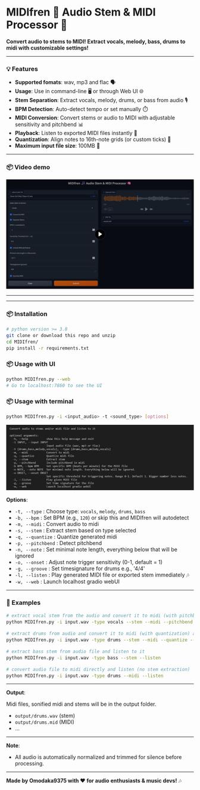# MIDIfren 🎵 Audio Stem & MIDI Processor 🧠  

**Convert audio to stems to MIDI! Extract vocals, melody, bass, drums to midi with customizable settings!**  

---

### 💡 Features  
- **Supported fomats**: wav, mp3 and flac 🗣️ 
- **Usage**: Use in command-line 🖥️ or through Web UI 🌐 
- **Stem Separation**: Extract vocals, melody, drums, or bass from audio 🎙️  
- **BPM Detection**: Auto-detect tempo or set manually ⏱️  
- **MIDI Conversion**: Convert stems or audio to MIDI with adjustable sensitivity and pitchbend 📊  
- **Playback**: Listen to exported MIDI files instantly 🎹  
- **Quantization**: Align notes to 16th-note grids (or custom ticks) 🔧  
- **Maximum input file size**: 100MB 📢 

---
### 📦 Video demo 
[![youtube](u.png)](https://www.youtube.com/watch?v=O2h1x890vjY)

---

---
### 📦 Installation  
```bash
# python version >= 3.8
git clone or download this repo and unzip
cd MIDIfren/
pip install -r requirements.txt
```  
### 📦 Usage with UI
```bash
python MIDIfren.py --web
# Go to localhost:7860 to see the UI
```  

### 📦 Usage with terminal 
```bash
python MIDIfren.py -i <input_audio> -t <sound_type> [options]
```  
![terminal](h.png "Help Page")

**Options**:  
- `-t, --type` : Choose type: `vocals`, `melody`, `drums`, `bass`  
- `-b, --bpm` : Set BPM (e.g., `120`) or skip this and MIDIfren will autodetect
- `-m, --midi` : Convert audio to midi  
- `-s, --stem` : Extract stem based on type selected 
- `-q, --quantize` : Quantize generated midi  
- `-p, --pitchbend` : Detect pitchbend
- `-n, --note` : Set minimal note length, everything below that will be ignored
- `-o, --onset` : Adjust note trigger sensitivity (0-1, default = 1)  
- `-g, --groove` : Set timesignature for drums e.g., '4/4' 
- `-l, --listen` : Play generated MIDI file or exported stem immediately 🎶
- `-w, --web` : Launch localhost gradio webUI 

---


### 📌 Examples  
```bash
# extract vocal stem from the audio and convert it to midi (with pitchbend) and listen to it
python MIDIfren.py -i input.wav -type vocals --stem --midi --pitchbend --listen
```  

```bash
# extract drums from audio and convert it to midi (with quantization) and listen to it
python MIDIfren.py -i input.wav -type drums --stem --midi --quantize --listen
```  

```bash
# extract bass stem from audio file and listen to it
python MIDIfren.py -i input.wav -type bass --stem --listen
```  

```bash
# convert audio file to midi directly and listen (no stem extraction)
python MIDIfren.py -i input.wav -type drums --midi --listen
``` 

---
**Output**:  

Midi files, sonified midi and stems will be in the output folder.
- `output/drums.wav` (stem)  
- `output/drums.mid` (MIDI)  
- ...

---
**Note**:

- All audio is automatically normalized and trimmed for silence before processing.

---  


**Made by Omodaka9375 with ❤️ for audio enthusiasts & music devs!** 🎶
